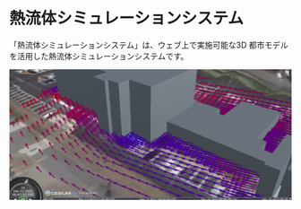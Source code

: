 # 熱流体シミュレーションシステム

「熱流体シミュレーションシステム」は、ウェブ上で実施可能な3D 都市モデルを活用した熱流体シミュレーションシステムです。

![](resources/index00-fig00.png)